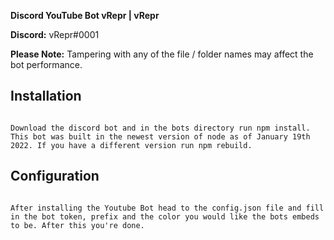 
**Discord YouTube Bot vRepr | vRepr**

**Discord:** vRepr#0001

**Please Note:** Tampering with any of the file / folder names may affect the bot performance.

 ## Installation
```

Download the discord bot and in the bots directory run npm install. This bot was built in the newest version of node as of January 19th 2022. If you have a different version run npm rebuild.

```

## Configuration
```

After installing the Youtube Bot head to the config.json file and fill in the bot token, prefix and the color you would like the bots embeds to be. After this you're done.

```
